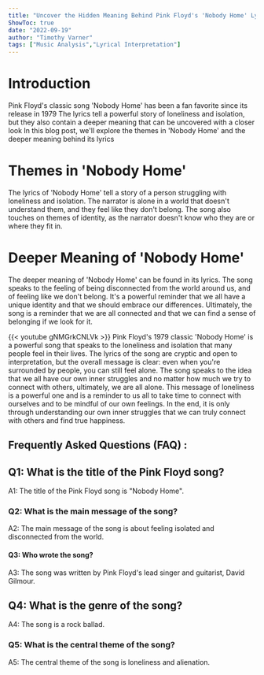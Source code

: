 ```yaml
---
title: "Uncover the Hidden Meaning Behind Pink Floyd's 'Nobody Home' Lyrics!"
ShowToc: true 
date: "2022-09-19"
author: "Timothy Varner" 
tags: ["Music Analysis","Lyrical Interpretation"]
---
```

# Introduction 

Pink Floyd's classic song 'Nobody Home' has been a fan favorite since its release in 1979 The lyrics tell a powerful story of loneliness and isolation, but they also contain a deeper meaning that can be uncovered with a closer look In this blog post, we'll explore the themes in 'Nobody Home' and the deeper meaning behind its lyrics 

# Themes in 'Nobody Home'

The lyrics of 'Nobody Home' tell a story of a person struggling with loneliness and isolation. The narrator is alone in a world that doesn't understand them, and they feel like they don't belong. The song also touches on themes of identity, as the narrator doesn't know who they are or where they fit in. 

# Deeper Meaning of 'Nobody Home'

The deeper meaning of 'Nobody Home' can be found in its lyrics. The song speaks to the feeling of being disconnected from the world around us, and of feeling like we don't belong. It's a powerful reminder that we all have a unique identity and that we should embrace our differences. Ultimately, the song is a reminder that we are all connected and that we can find a sense of belonging if we look for it.

{{< youtube gNMGrkCNLVk >}} 
Pink Floyd's 1979 classic 'Nobody Home' is a powerful song that speaks to the loneliness and isolation that many people feel in their lives. The lyrics of the song are cryptic and open to interpretation, but the overall message is clear: even when you're surrounded by people, you can still feel alone. The song speaks to the idea that we all have our own inner struggles and no matter how much we try to connect with others, ultimately, we are all alone. This message of loneliness is a powerful one and is a reminder to us all to take time to connect with ourselves and to be mindful of our own feelings. In the end, it is only through understanding our own inner struggles that we can truly connect with others and find true happiness.

## Frequently Asked Questions (FAQ) :
<h2>Q1: What is the title of the Pink Floyd song?</h2>

A1: The title of the Pink Floyd song is "Nobody Home".

<h3>Q2: What is the main message of the song?</h3>

A2: The main message of the song is about feeling isolated and disconnected from the world. 

<h4>Q3: Who wrote the song?</h4>

A3: The song was written by Pink Floyd's lead singer and guitarist, David Gilmour. 

<h2>Q4: What is the genre of the song?</h2>

A4: The song is a rock ballad. 

<h3>Q5: What is the central theme of the song?</h3>

A5: The central theme of the song is loneliness and alienation.



